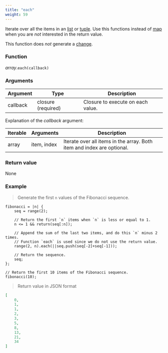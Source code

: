 ```yaml
---
title: "each"
weight: 59
---
```


Iterate over all the items in an [list](../../list) or [tuple](../../tuple).
Use this functions instead of [map](../map) when you are *not* interested in the return value.

This function does *not* generate a [change](../../../overview/changes).

### Function

*array*.`each(callback)`

### Arguments

Argument | Type | Description
-------- | ---- | -----------
callback | closure (required) | Closure to execute on each value.

Explanation of the *callback* argument:

Iterable | Arguments   | Description
-------- | ----------- | -----------
array    | item, index | Iterate over all items in the array. Both item and index are optional.

### Return value

None

### Example

> Generate the first `n` values of the Fibonacci sequence.

```thingsdb,json_response
fibonacci = |n| {
    seq = range(2);

    // Return the first `n` items when `n` is less or equal to 1.
    n <= 1 && return(seq[:n]);

    // Append the sum of the last two items, and do this `n` minus 2 times.
    // Function `each` is used since we do not use the return value.
    range(2, n).each(||seq.push(seq[-2]+seq[-1]));

    // Return the sequence.
    seq;
};

// Return the first 10 items of the Fibonacci sequence.
fibonacci(10);
```

> Return value in JSON format

```json
[
    0,
    1,
    1,
    2,
    3,
    5,
    8,
    13,
    21,
    34
]
```
